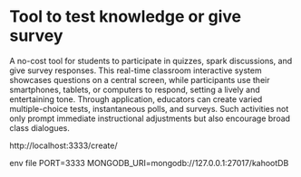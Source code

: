 # Tool to test knowledge or give survey


A no-cost tool for students to participate in quizzes, spark discussions, and give survey responses. This real-time classroom interactive system showcases questions on a central screen, while participants use their smartphones, tablets, or computers to respond, setting a lively and entertaining tone. Through application, educators can create varied multiple-choice tests, instantaneous polls, and surveys. Such activities not only prompt immediate instructional adjustments but also encourage broad class dialogues.


http://localhost:3333/create/


env file
PORT=3333
MONGODB_URI=mongodb://127.0.0.1:27017/kahootDB